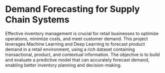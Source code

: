 
 # Demand Forecasting for Supply Chain Systems

 Effective inventory management is crucial for retail businesses to optimize operations, minimize costs, and
 meet customer demand. This project leverages Machine Learning and Deep Learning to forecast product
 demand in a retail environment, using a rich dataset containing transactional, product, and contextual
 information. The objective is to build and evaluate a predictive model that can accurately forecast demand,
 enabling better inventory planning and decision-making.
